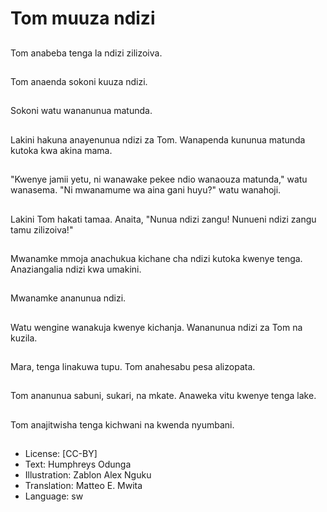 # Tom muuza ndizi

##
Tom anabeba tenga la ndizi zilizoiva.

##
Tom anaenda sokoni kuuza ndizi.

##
Sokoni watu wananunua matunda.

##
Lakini hakuna anayenunua ndizi za Tom. Wanapenda kununua matunda kutoka kwa akina mama.

##
"Kwenye jamii yetu, ni wanawake pekee ndio wanaouza matunda," watu wanasema. "Ni mwanamume wa aina gani huyu?" watu wanahoji.

##
Lakini Tom hakati tamaa. Anaita, "Nunua ndizi zangu! Nunueni ndizi zangu tamu zilizoiva!"

##
Mwanamke mmoja anachukua kichane cha ndizi kutoka kwenye tenga. Anaziangalia ndizi kwa umakini.

##
Mwanamke ananunua ndizi.

##
Watu wengine wanakuja kwenye kichanja. Wananunua ndizi za Tom na kuzila.

##
Mara, tenga linakuwa tupu. Tom anahesabu pesa alizopata.

##
Tom ananunua sabuni, sukari, na mkate. Anaweka vitu kwenye tenga lake.

##
Tom anajitwisha tenga kichwani na kwenda nyumbani.

##
* License: [CC-BY]
* Text: Humphreys Odunga
* Illustration: Zablon Alex Nguku
* Translation: Matteo E. Mwita
* Language: sw
